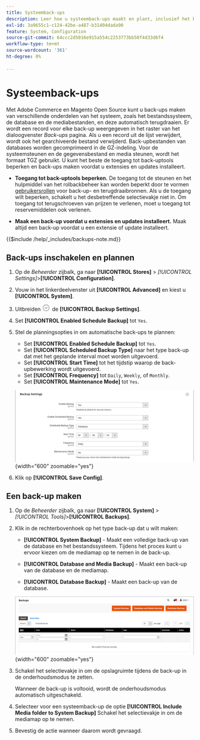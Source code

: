 ```yaml
---
title: Systeemback-ups
description: Leer hoe u systeemback-ups maakt en plant, inclusief het bestandssysteem, de database en mediabestanden.
exl-id: 3a9655c1-c124-42be-a487-b31404dada90
feature: System, Configuration
source-git-commit: 64ccc2d5016e915a554c2253773bb50f4d33d6f4
workflow-type: tm+mt
source-wordcount: '361'
ht-degree: 0%

---
```


# Systeemback-ups

Met Adobe Commerce en Magento Open Source kunt u back-ups maken van verschillende onderdelen van het systeem, zoals het bestandssysteem, de database en de mediabestanden, en deze automatisch terugdraaien. Er wordt een record voor elke back-up weergegeven in het raster van het dialoogvenster _Back-ups_ pagina. Als u een record uit de lijst verwijdert, wordt ook het gearchiveerde bestand verwijderd. Back-upbestanden van databases worden gecomprimeerd in de GZ-indeling. Voor de systeemsteunen en de gegevensbestand en media steunen, wordt het formaat TGZ gebruikt. U kunt het beste de toegang tot back-uptools beperken en back-ups maken voordat u extensies en updates installeert.

- **Toegang tot back-uptools beperken.** De toegang tot de steunen en het hulpmiddel van het rolbackbeheer kan worden beperkt door te vormen [gebruikersrollen](permissions-user-roles.md) voor back-up- en terugdraaibronnen. Als u de toegang wilt beperken, schakelt u het desbetreffende selectievakje niet in. Om toegang tot terugschroeven van prijzen te verlenen, moet u toegang tot reservemiddelen ook verlenen.

- **Maak een back-up voordat u extensies en updates installeert.** Maak altijd een back-up voordat u een extensie of update installeert.

{{$include /help/_includes/backups-note.md}}

## Back-ups inschakelen en plannen

1. Op de _Beheerder_ zijbalk, ga naar **[!UICONTROL Stores]** > _[!UICONTROL Settings]_>**[!UICONTROL Configuration]**.

1. Vouw in het linkerdeelvenster uit **[!UICONTROL Advanced]** en kiest u **[!UICONTROL System]**.

1. Uitbreiden ![Expansiekiezer](../assets/icon-display-expand.png) de **[!UICONTROL Backup Settings]**.

1. Set **[!UICONTROL Enabled Schedule Backup]** tot `Yes`.

1. Stel de planningsopties in om automatische back-ups te plannen:

   - Set **[!UICONTROL Enabled Schedule Backup]** tot `Yes`.
   - Set **[!UICONTROL Scheduled Backup Type]** naar het type back-up dat met het geplande interval moet worden uitgevoerd.
   - Set **[!UICONTROL Start Time]** tot het tijdstip waarop de back-upbewerking wordt uitgevoerd.
   - Set **[!UICONTROL Frequency]** tot `Daily`, `Weekly`, of `Monthly`.
   - Set **[!UICONTROL Maintenance Mode]** tot `Yes`.

   ![Geavanceerde configuratie - back-ups](../configuration-reference/advanced/assets/system-scheduled-backup-settings.png){width="600" zoomable="yes"}

1. Klik op **[!UICONTROL Save Config]**.

## Een back-up maken

1. Op de _Beheerder_ zijbalk, ga naar **[!UICONTROL System]** > _[!UICONTROL Tools]_>**[!UICONTROL Backups]**.

1. Klik in de rechterbovenhoek op het type back-up dat u wilt maken:

   - **[!UICONTROL System Backup]** - Maakt een volledige back-up van de database en het bestandssysteem. Tijdens het proces kunt u ervoor kiezen om de mediamap op te nemen in de back-up.

   - **[!UICONTROL Database and Media Backup]** - Maakt een back-up van de database en de mediamap.

   - **[!UICONTROL Database Backup]** - Maakt een back-up van de database.

   ![Systeemgereedschappen - back-ups](./assets/tools-backups.png){width="600" zoomable="yes"}

1. Schakel het selectievakje in om de opslagruimte tijdens de back-up in de onderhoudsmodus te zetten.

   Wanneer de back-up is voltooid, wordt de onderhoudsmodus automatisch uitgeschakeld.

1. Selecteer voor een systeemback-up de optie **[!UICONTROL Include Media folder to System Backup]** Schakel het selectievakje in om de mediamap op te nemen.

1. Bevestig de actie wanneer daarom wordt gevraagd.


